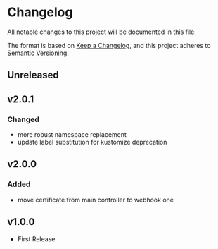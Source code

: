 # Changelog

All notable changes to this project will be documented in this file.

The format is based on [Keep a Changelog](https://keepachangelog.com/en/1.0.0/),
and this project adheres to [Semantic Versioning](https://semver.org/spec/v2.0.0.html).

## Unreleased

## v2.0.1

### Changed

- more robust namespace replacement
- update label substitution for kustomize deprecation

## v2.0.0

### Added

- move certificate from main controller to webhook one

## v1.0.0

- First Release

